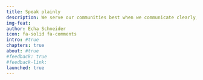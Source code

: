 ```yaml
---
title: Speak plainly
description: We serve our communities best when we communicate clearly, directly, and without frills. We owe it to the public to make it as easy as possible to understand and access government services. Dense, confusing text is one the simplest obstacles to remove.
img-feat: 
author: Echa Schneider
icon: fa-solid fa-comments
intro: #true
chapters: true
about: #true
#feedback: true
#feedback-link: 
launched: true
---
```


